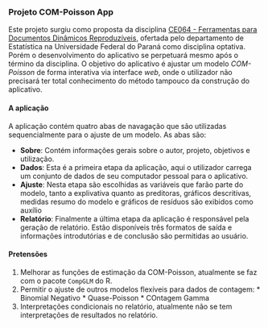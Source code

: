 ### Projeto COM-Poisson App ###

Este projeto surgiu como proposta da disciplina
[CE064 - Ferramentas para Documentos Dinâmicos Reproduzíveis][ce064],
ofertada pelo departamento de Estatística na Universidade Federal do
Paraná como disciplina optativa. Porém o desenvolvimento do aplicativo se
perpetuará mesmo após o término da disciplina. O objetivo do aplicativo
é ajustar um modelo _COM-Poisson_ de forma interativa via interface
_web_, onde o utilizador não precisará ter total conhecimento do método
tampouco da construção do aplicativo.

#### A aplicação ####

A aplicação contém quatro abas de navagação que são utilizadas
sequencialmente para o ajuste de um modelo. As abas são:

 - **Sobre**: Contém informações gerais sobre o autor, projeto,
   objetivos e utilização.
 - **Dados**: Esta é a primeira etapa da aplicação, aqui o utilizador
   carrega um conjunto de dados de seu computador pessoal para o
   aplicativo.
 - **Ajuste**: Nesta etapa são escolhidas as variáveis que farão parte
   do modelo, tanto a explivativa quanto as preditoras, gráficos
   descritivas, medidas resumo do modelo e gráficos de resíduos são
   exibidos como auxílio
 - **Relatório**: Finalmente a última etapa da aplicação é responsável
   pela geração de relatório. Estão disponíveis três formatos de saída e
   informações introdutórias e de conclusão são permitidas ao usuário.

#### Pretensões ####

 1. Melhorar as funções de estimação da COM-Poisson, atualmente se faz
    com o pacote `CompGLM` do R.
 2. Permitir o ajuste de outros modelos flexíveis para dados de
    contagem:
        * Binomial Negativo
        * Quase-Poisson
        * COntagem Gamma
 3. Interpretações condicionais no relatório, atualmente não se tem
    interpretações de resultados no relatório.
    
[ce064]: http://www.leg.ufpr.br/~walmes/ensino/ce064-2015-02/
[c3sl]: http://www.c3sl.ufpr.br/

